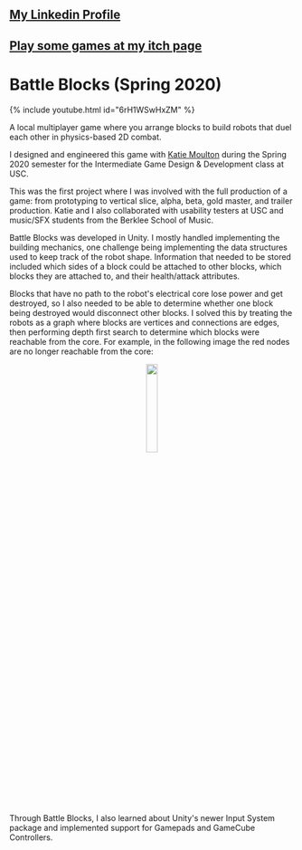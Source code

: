 ## [My Linkedin Profile](https://www.linkedin.com/in/juliankida/)

## [Play some games at my itch page](https://julian-kida.itch.io/)

# Battle Blocks (Spring 2020)

{% include youtube.html id="6rH1WSwHxZM" %}

A local multiplayer game where you arrange blocks to build robots that duel each other in physics-based 2D combat.

I designed and engineered this game with [Katie Moulton](https://katiemoulton.itch.io/) during the Spring 2020 semester for the Intermediate Game Design & Development class at USC.

This was the first project where I was involved with the full production of a game: from prototyping to vertical slice, alpha, beta, gold master, and trailer production. Katie and I also collaborated with usability testers at USC and music/SFX students from the Berklee School of Music. 

Battle Blocks was developed in Unity. I mostly handled implementing the building mechanics, one challenge being implementing the data structures used to keep track of the robot shape. Information that needed to be stored included which sides of a block could be attached to other blocks, which blocks they are attached to, and their health/attack attributes. 

Blocks that have no path to the robot's electrical core lose power and get destroyed, so I also needed to be able to determine whether one block being destroyed would disconnect other blocks. I solved this by treating the robots as a graph where blocks are vertices and connections are edges, then performing depth first search to determine which blocks were reachable from the core. For example, in the following image the red nodes are no longer reachable from the core:

<div style="text-align: center"> <img src="{{ site.url }}/images/battle_blocks_graph.png" width=20% height=20%></img> </div>

Through Battle Blocks, I also learned about Unity's newer Input System package and implemented support for Gamepads and GameCube Controllers.
